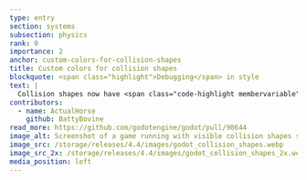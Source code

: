 ```yaml
---
type: entry
section: systems
subsection: physics
rank: 0
importance: 2
anchor: custom-colors-for-collision-shapes
title: Custom colors for collision shapes
blockquote: <span class="highlight">Debugging</span> in style
text: |
  Collision shapes now have <span class="code-highlight membervariable">debug_color</span> and <span class="code-highlight membervariable">debug_fill</span> properties for you to customize in the editor. If "Visible Collision Shapes" is enabled in the debug menu, you can even change these at runtime.
contributors:
  - name: ActualHorse
    github: BattyBovine
read_more: https://github.com/godotengine/godot/pull/90644
image_alt: Screenshot of a game running with visible collision shapes showing different colors.
image_src: /storage/releases/4.4/images/godot_collision_shapes.webp
image_src_2x: /storage/releases/4.4/images/godot_collision_shapes_2x.webp
media_position: left
---
```

